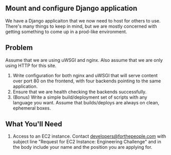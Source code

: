 ## Mount and configure Django application
We have a Django applicaiton that we now need to host for others to use. There's many things to keep in mind, but we are mostly concerned with getting something to come up in a prod-like environment.

## Problem
Assume that we are using uWSGI and nginx. Also assume that we are only using HTTP for this site.

1. Write configuration for both nginx and uWSGI that will serve content over port 80 on the frontend, with four backends pointing to the same application.
2. Ensure that we are health checking the backends successfully.
3. (Bonus) Write a simple build/deployment set of scripts with any language you want. Assume that builds/deploys are always on clean, ephemeral boxes.

## What You'll Need
1. Access to an EC2 instance. Contact developers@forthepeople.com with subject line "Request for EC2 Instance: Engineering Challenge" and in the body include your name and the position you are applying for.
